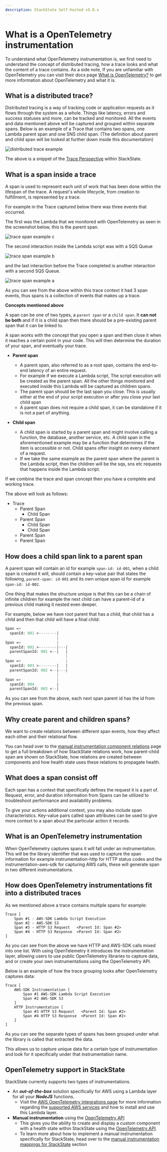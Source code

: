 ```yaml
---
description: StackState Self-hosted v5.0.x
---
```


# What is a OpenTelemetry instrumentation
To understand what OpenTelemetry instrumentation is, we first need to understand the concept of distributed tracing,
how a trace looks and what the content of a trace contains. 
As a side note, If you are unfamiliar with OpenTelemetry
you can visit their docs page [What is OpenTelemetry?](https://opentelemetry.io/docs/concepts/what-is-opentelemetry/) to get more
information about OpenTelemetry and what it is.

## What is a distributed trace?
Distributed tracing is a way of tracking code or application requests as it flows through the system as a whole.
Things like latency, errors and success statuses and more, can be tracked and monitored.
All the events and data mentioned above will be captured and grouped within separate spans.
Below is an example of a Trace that contains two spans, one Lambda parent span and one SNS child span. 
(The definition about parent and child span will be looked at further down inside this documentation)

![distributed trace example](../../../.gitbook/assets/otel_example_trace_with_spans.png)

The above is a snippet of the [Trace Perspective](/use/stackstate-ui/perspectives/traces-perspective.md) within StackState.


## What is a span inside a trace
A span is used to represent each unit of work that has been done within the lifespan of the trace.
A request's whole lifecycle, from creation to fulfillment, is represented by a trace.

For example in the Trace captured below there was three events that occurred.

The first was the Lambda that we monitored with OpenTelemetry as seen in the screenshot below, this is the parent span.

![trace span example c](../../../.gitbook/assets/otel_example_trace_span_c.png)

The second interaction inside the Lambda script was with a SQS Queue

![trace span example b](../../../.gitbook/assets/otel_example_trace_span_b.png)

and the last interaction before the Trace completed is another interaction with a second SQS Queue.

![trace span example a](../../../.gitbook/assets/otel_example_trace_span_a.png)

As you can see from the above within this trace context it had 3 span events, 
thus spans is a collection of events that makes up a trace.

**Concepts mentioned above**

A span can be one of two types, a `parent span` or a `child span`. It **can not be both** and if it
is a child span then there should be a pre-existing parent span that it can be linked to.

A span works with the concept that you open a span and then close it when it reaches a certain point in your code.
This will then determine the duration of your span, and eventually your trace.

- **Parent span**
  - A parent span, also referred to as a root span, contains the end-to-end latency of an entire request.
  - For example if we execute a Lambda script, The script execution will be created as the parent span. All the other
    things monitored and executed inside this Lambda will be captured as children spans.
  - The parent span should be the last span you close. This is usually either at the end of your script execution or after you close your last child span
  - A parent span does not require a child span, it can be standalone if it is not a part of anything.

- **Child span**
  - A child span is started by a parent span and might involve calling a function, the database, another service, etc.
    A child span in the aforementioned example may be a function that determines if the item is accessible or not.
    Child spans offer insight on every element of a request.
  - If we take the same example as the parent span where the parent is the Lambda script, then the children will
    be the sqs, sns etc requests that happens inside the Lambda script.

If we combine the trace and span concept then you have a complete and working trace.

The above will look as follows:

- Trace
  - Parent Span
    - Child Span
  - Parent Span
    - Child Span
    - Child Span
  - Parent Span
  - Parent Span

## How does a child span link to a parent span
A parent span will contain an id for example `span-id: id-001`, when a child span is created it will,
should contain a key-value pair that states the following, `parent-span: id-001` and its own unique
span id for example `span-id: id-002`. 

One thing that makes the structure unique is that this can be a chain of infinite
children for example the next child can have a parent-id of a previous child making it nested even deeper.

For example, below we have root parent that has a child, that child has a child and then that child will have a final child:

```sass
Span =>
  spanId: 001 >--------|
                       |
Span =>                |
  spanId: 002 >--------|---|
  parentSpanId: 001 <--|   |
                           |
Span =>                    |
  spanId: 003 >--------|   |
  parentSpanId: 002 <--|---|
                       |
Span =>                |
  spanId: 004          |
  parentSpanId: 003 <--|
```

As you can see from the above, each next span parent id has the id from the previous span.

## Why create parent and children spans?

We want to create relations between different span events, how they affect each other and their relational flow.

You can head over to the [manual instrumentation component relations](/configure/opentelemetry/traces/manual-instrumentation-component-relations.md) page to get a full
breakdown of how StackState relations work, how parent-child span are shown on StackState, how relations are created between
components and how health state uses these relations to propagate health.


## What does a span consist off
Each span has a context that specifically defines the request it is a part of.
Request, error, and duration information from Spans can be utilized to troubleshoot performance and availability problems.

To give your actions additional context, you may also include span characteristics.
Key-value pairs called span attributes can be used to give more context to a span about the particular action it records.

## What is an OpenTelemetry instrumentation
When OpenTelemetry captures spans it will fall under an instrumentation. This will be the
library identifier that was used to capture the span information for example instrumentation-http for 
HTTP status codes and the instrumentation-aws-sdk for capturing AWS calls, these will generate span in two different instrumentations.


## How does OpenTelemetry instrumentations fit into a distributed traces
As we mentioned above a trace contains multiple spans for example:

```shell
Trace [
    Span #1 - AWS-SDK Lambda Script Execution
    Span #2 - AWS-SDK S3
    Span #3 - HTTP S3 Request   <Parent Id: Span #2>
    Span #4 - HTTP S3 Response  <Parent Id: Span #2>
]
```

As you can see from the above we have HTTP and AWS-SDK calls mixed into one list.
With using OpenTelemetry it introduces the instrumentation layer, allowing users to use public 
OpenTelemetry libraries to capture data, and or create your own instrumentations using the 
OpenTelemetry API.

Below is an example of how the trace grouping looks after OpenTelemetry captures data:

```shell
Trace [
    AWS-SDK Instrumentation [
        Span #1 AWS-SDK Lambda Script Execution
        Span #2 AWS-SDK S3
    ]
    HTTP Instrumentation [
        Span #3 HTTP S3 Request   <Parent Id: Span #2>
        Span #4 HTTP S3 Response  <Parent Id: Span #2>
    ]
]
```

As you can see the separate types of spans has been grouped under what the library is called that extracted the data.

This allows us to capture unique data for a certain type of instrumentation and look for it specifically under that instrumentation name.


## OpenTelemetry support in StackState
StackState currently supports two types of instrumentations.

- An ***out-of-the-box*** solution specifically for AWS using a Lambda layer for all your ***NodeJS*** functions. 
  - Visit the [AWS OpenTelemetry integrations page](/stackpacks/integrations/aws/opentelemetry-nodejs.md) for more information regarding the [supported AWS services](/stackpacks/integrations/aws/opentelemetry-nodejs.md#supported-services) and how to install and use this Lambda layer.
- **Manual instrumentation** using the [OpenTelemetry API](https://opentelemetry.io/docs/instrumentation/)
  - This gives you the ability to create and display a custom component with a health state within StackState using the [OpenTelemetry API](https://opentelemetry.io/docs/instrumentation/).
  - To learn more about how to implement a manual instrumentation specifically for StackState, head over to the [manual instrumentation mappings for StackState](/configure/opentelemetry/traces/manual-instrumentation-mappings-for-stackstate.md) section











